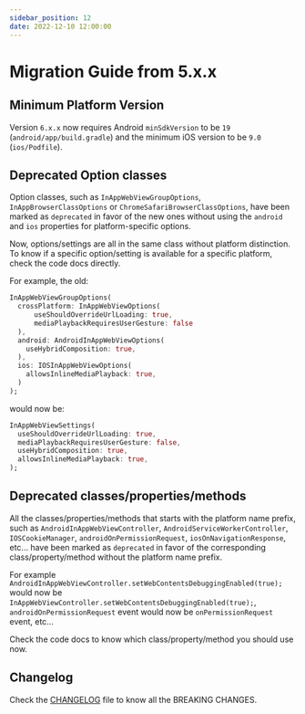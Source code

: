 ```yaml
---
sidebar_position: 12
date: 2022-12-10 12:00:00
---
```


# Migration Guide from 5.x.x

## Minimum Platform Version

Version `6.x.x` now requires Android `minSdkVersion` to be `19` (`android/app/build.gradle`)
and the minimum iOS version to be `9.0` (`ios/Podfile`).

## Deprecated Option classes

Option classes, such as `InAppWebViewGroupOptions`, `InAppBrowserClassOptions` or
`ChromeSafariBrowserClassOptions`, have been marked as `deprecated` in favor of the new ones
without using the `android` and `ios` properties for platform-specific options.

Now, options/settings are all in the same class without platform distinction.
To know if a specific option/setting is available for a specific platform, check the code docs directly.

For example, the old:
```dart
InAppWebViewGroupOptions(
  crossPlatform: InAppWebViewOptions(
      useShouldOverrideUrlLoading: true,
      mediaPlaybackRequiresUserGesture: false
  ),
  android: AndroidInAppWebViewOptions(
    useHybridComposition: true,
  ),
  ios: IOSInAppWebViewOptions(
    allowsInlineMediaPlayback: true,
  )
);
```

would now be:
```dart
InAppWebViewSettings(
  useShouldOverrideUrlLoading: true,
  mediaPlaybackRequiresUserGesture: false,
  useHybridComposition: true,
  allowsInlineMediaPlayback: true,
);
```

## Deprecated classes/properties/methods

All the classes/properties/methods that starts with the platform name prefix,
such as `AndroidInAppWebViewController`, `AndroidServiceWorkerController`, `IOSCookieManager`, `androidOnPermissionRequest`, `iosOnNavigationResponse`, etc...
have been marked as `deprecated` in favor of the corresponding class/property/method without the platform name prefix.

For example `AndroidInAppWebViewController.setWebContentsDebuggingEnabled(true);`
would now be `InAppWebViewController.setWebContentsDebuggingEnabled(true);`,
`androidOnPermissionRequest` event would now be `onPermissionRequest` event, etc...

Check the code docs to know which class/property/method you should use now.

## Changelog

Check the [CHANGELOG](https://github.com/pichillilorenzo/flutter_inappwebview/blob/master/CHANGELOG.md) file to know all the BREAKING CHANGES.
